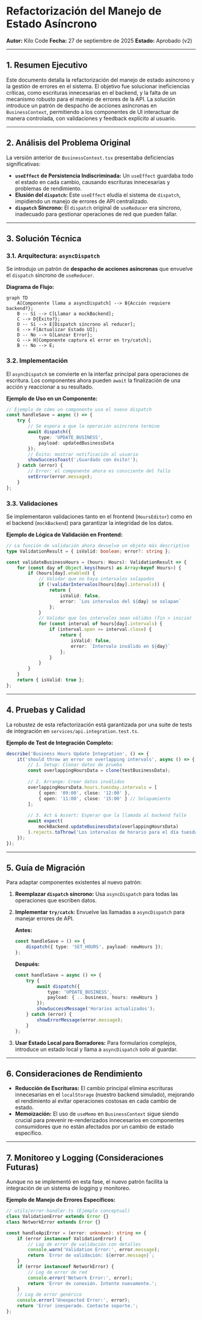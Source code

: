 # Refactorización del Manejo de Estado Asíncrono

**Autor:** Kilo Code
**Fecha:** 27 de septiembre de 2025
**Estado:** Aprobado (v2)

---

## 1. Resumen Ejecutivo

Este documento detalla la refactorización del manejo de estado asíncrono y la gestión de errores en el sistema. El objetivo fue solucionar ineficiencias críticas, como escrituras innecesarias en el backend, y la falta de un mecanismo robusto para el manejo de errores de la API. La solución introduce un patrón de despacho de acciones asíncronas en `BusinessContext`, permitiendo a los componentes de UI interactuar de manera controlada, con validaciones y feedback explícito al usuario.

---

## 2. Análisis del Problema Original

La versión anterior de `BusinessContext.tsx` presentaba deficiencias significativas:

*   **`useEffect` de Persistencia Indiscriminada:** Un `useEffect` guardaba todo el estado en cada cambio, causando escrituras innecesarias y problemas de rendimiento.
*   **Elusión del `dispatch`:** Este `useEffect` eludía el sistema de `dispatch`, impidiendo un manejo de errores de API centralizado.
*   **`dispatch` Síncrono:** El `dispatch` original de `useReducer` era síncrono, inadecuado para gestionar operaciones de red que pueden fallar.

---

## 3. Solución Técnica

### 3.1. Arquitectura: `asyncDispatch`

Se introdujo un patrón de **despacho de acciones asíncronas** que envuelve el `dispatch` síncrono de `useReducer`.

**Diagrama de Flujo:**

```mermaid
graph TD
    A[Componente llama a asyncDispatch] --> B{Acción requiere backend?};
    B -- Sí --> C[Llamar a mockBackend];
    C --> D{Éxito?};
    D -- Sí --> E[Dispatch síncrono al reducer];
    E --> F[Actualizar Estado UI];
    D -- No --> G[Lanzar Error];
    G --> H[Componente captura el error en try/catch];
    B -- No --> E;
```

### 3.2. Implementación

El `asyncDispatch` se convierte en la interfaz principal para operaciones de escritura. Los componentes ahora pueden `await` la finalización de una acción y reaccionar a su resultado.

**Ejemplo de Uso en un Componente:**

```typescript
// Ejemplo de cómo un componente usa el nuevo dispatch
const handleSave = async () => {
    try {
        // Se espera a que la operación asíncrona termine
        await dispatch({ 
            type: 'UPDATE_BUSINESS', 
            payload: updatedBusinessData 
        });
        // Éxito: mostrar notificación al usuario
        showSuccessToast('¡Guardado con éxito!');
    } catch (error) {
        // Error: el componente ahora es consciente del fallo
        setError(error.message);
    }
};
```

### 3.3. Validaciones

Se implementaron validaciones tanto en el frontend (`HoursEditor`) como en el backend (`mockBackend`) para garantizar la integridad de los datos.

**Ejemplo de Lógica de Validación en Frontend:**

```typescript
// La función de validación ahora devuelve un objeto más descriptivo
type ValidationResult = { isValid: boolean; error?: string };

const validateBusinessHours = (hours: Hours): ValidationResult => {
    for (const day of Object.keys(hours) as Array<keyof Hours>) {
        if (hours[day].enabled) {
            // Validar que no haya intervalos solapados
            if (!validarIntervalos(hours[day].intervals)) {
                return {
                    isValid: false,
                    error: `Los intervalos del ${day} se solapan`
                };
            }
            // Validar que los intervalos sean válidos (fin > inicio)
            for (const interval of hours[day].intervals) {
                if (interval.open >= interval.close) {
                    return {
                        isValid: false,
                        error: `Intervalo inválido en ${day}`
                    };
                }
            }
        }
    }
    return { isValid: true };
};
```

---

## 4. Pruebas y Calidad

La robustez de esta refactorización está garantizada por una suite de tests de integración en `services/api.integration.test.ts`.

**Ejemplo de Test de Integración Completo:**

```typescript
describe('Business Hours Update Integration', () => {
    it('should throw an error on overlapping intervals', async () => {
        // 1. Setup: Clonar datos de prueba
        const overlappingHoursData = clone(testBusinessData);
        
        // 2. Arrange: Crear datos inválidos
        overlappingHoursData.hours.tuesday.intervals = [
            { open: '09:00', close: '12:00' },
            { open: '11:00', close: '15:00' } // Solapamiento
        ];
        
        // 3. Act & Assert: Esperar que la llamada al backend falle
        await expect(
            mockBackend.updateBusinessData(overlappingHoursData)
        ).rejects.toThrow('Los intervalos de horario para el día tuesday se solapan.');
    });
});
```

---

## 5. Guía de Migración

Para adaptar componentes existentes al nuevo patrón:

1.  **Reemplazar `dispatch` síncrono:** Usa `asyncDispatch` para todas las operaciones que escriben datos.
2.  **Implementar `try/catch`:** Envuelve las llamadas a `asyncDispatch` para manejar errores de API.
    
    **Antes:**
    ```typescript
    const handleSave = () => {
        dispatch({ type: 'SET_HOURS', payload: newHours });
    };
    ```
    
    **Después:**
    ```typescript
    const handleSave = async () => {
        try {
            await dispatch({ 
                type: 'UPDATE_BUSINESS', 
                payload: { ...business, hours: newHours } 
            });
            showSuccessMessage('Horarios actualizados');
        } catch (error) {
            showErrorMessage(error.message);
        }
    };
    ```
3.  **Usar Estado Local para Borradores:** Para formularios complejos, introduce un estado local y llama a `asyncDispatch` solo al guardar.

---

## 6. Consideraciones de Rendimiento

*   **Reducción de Escrituras:** El cambio principal elimina escrituras innecesarias en el `localStorage` (nuestro backend simulado), mejorando el rendimiento al evitar operaciones costosas en cada cambio de estado.
*   **Memoización:** El uso de `useMemo` en `BusinessContext` sigue siendo crucial para prevenir re-renderizados innecesarios en componentes consumidores que no están afectados por un cambio de estado específico.

---

## 7. Monitoreo y Logging (Consideraciones Futuras)

Aunque no se implementó en esta fase, el nuevo patrón facilita la integración de un sistema de logging y monitoreo.

**Ejemplo de Manejo de Errores Específicos:**

```typescript
// utils/error-handler.ts (Ejemplo conceptual)
class ValidationError extends Error {}
class NetworkError extends Error {}

const handleApiError = (error: unknown): string => {
    if (error instanceof ValidationError) {
        // Log de error de validación con detalles
        console.warn('Validation Error:', error.message);
        return `Error de validación: ${error.message}`;
    }
    if (error instanceof NetworkError) {
        // Log de error de red
        console.error('Network Error:', error);
        return 'Error de conexión. Intente nuevamente.';
    }
    // Log de error genérico
    console.error('Unexpected Error:', error);
    return 'Error inesperado. Contacte soporte.';
};